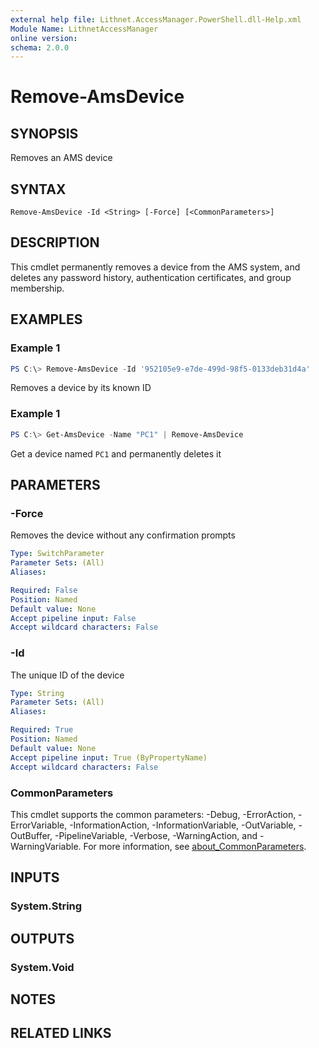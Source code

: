 ```yaml
---
external help file: Lithnet.AccessManager.PowerShell.dll-Help.xml
Module Name: LithnetAccessManager
online version:
schema: 2.0.0
---
```


# Remove-AmsDevice

## SYNOPSIS
Removes an AMS device

## SYNTAX

```
Remove-AmsDevice -Id <String> [-Force] [<CommonParameters>]
```

## DESCRIPTION
This cmdlet permanently removes a device from the AMS system, and deletes any password history, authentication certificates, and group membership.

## EXAMPLES

### Example 1
```powershell
PS C:\> Remove-AmsDevice -Id '952105e9-e7de-499d-98f5-0133deb31d4a'
```

Removes a device by its known ID

### Example 1
```powershell
PS C:\> Get-AmsDevice -Name "PC1" | Remove-AmsDevice
```

Get a device named `PC1` and permanently deletes it


## PARAMETERS

### -Force
Removes the device without any confirmation prompts

```yaml
Type: SwitchParameter
Parameter Sets: (All)
Aliases:

Required: False
Position: Named
Default value: None
Accept pipeline input: False
Accept wildcard characters: False
```

### -Id
The unique ID of the device

```yaml
Type: String
Parameter Sets: (All)
Aliases:

Required: True
Position: Named
Default value: None
Accept pipeline input: True (ByPropertyName)
Accept wildcard characters: False
```

### CommonParameters
This cmdlet supports the common parameters: -Debug, -ErrorAction, -ErrorVariable, -InformationAction, -InformationVariable, -OutVariable, -OutBuffer, -PipelineVariable, -Verbose, -WarningAction, and -WarningVariable. For more information, see [about_CommonParameters](http://go.microsoft.com/fwlink/?LinkID=113216).

## INPUTS

### System.String

## OUTPUTS

### System.Void
## NOTES

## RELATED LINKS
